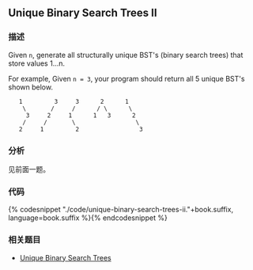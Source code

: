 ## Unique Binary Search Trees II


### 描述

Given `n`, generate all structurally unique BST's (binary search trees) that store values 1...n.

For example,
Given `n = 3`, your program should return all 5 unique BST's shown below.

```
   1         3     3      2      1
    \       /     /      / \      \
     3     2     1      1   3      2
    /     /       \                 \
   2     1         2                 3
```


### 分析

见前面一题。


### 代码


{% codesnippet "./code/unique-binary-search-trees-ii."+book.suffix, language=book.suffix %}{% endcodesnippet %}


### 相关题目


* [Unique Binary Search Trees](unique-binary-search-trees.md)
